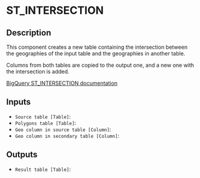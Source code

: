
# ST_INTERSECTION
## Description

 This component creates a new table containing the intersection between the geographies
 of the input table and the geographies in another table.

 Columns from both tables are copied to the output one, and a new one with the intersection is added.

 <p><a href="https://cloud.google.com/bigquery/docs/reference/standard-sql/geography_functions#st_intersection" target="_blank" rel="noopener noreferrer"> BigQuery ST_INTERSECTION documentation</a></p>
 
## Inputs
* `Source table [Table]`: 
* `Polygons table [Table]`: 
* `Geo column in source table [Column]`: 
* `Geo column in secondary table [Column]`: 

## Outputs
* `Result table [Table]`: 

